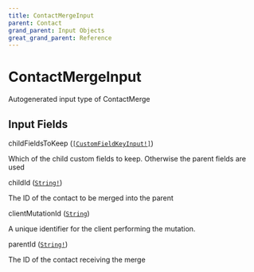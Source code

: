 ```yaml
---
title: ContactMergeInput
parent: Contact
grand_parent: Input Objects
great_grand_parent: Reference
---
```


<h1>ContactMergeInput</h1>

Autogenerated input type of ContactMerge

<h2>Input Fields</h2>

<div class="field-entry ">
  <span id="child_fields_to_keep" class="field-name anchored">childFieldsToKeep (<code><a href="/docs/reference/input_object/custom_field/custom_field_key_input">[CustomFieldKeyInput!]</a></code>)</span>

  <div class="description-wrapper">
   <p>Which of the child custom fields to keep. Otherwise the parent fields are used</p>

  </div>
</div>

<div class="field-entry ">
  <span id="child_id" class="field-name anchored">childId (<code><a href="/docs/reference/scalar/string">String!</a></code>)</span>

  <div class="description-wrapper">
   <p>The ID of the contact to be merged into the parent</p>

  </div>
</div>

<div class="field-entry ">
  <span id="client_mutation_id" class="field-name anchored">clientMutationId (<code><a href="/docs/reference/scalar/string">String</a></code>)</span>

  <div class="description-wrapper">
   <p>A unique identifier for the client performing the mutation.</p>

  </div>
</div>

<div class="field-entry ">
  <span id="parent_id" class="field-name anchored">parentId (<code><a href="/docs/reference/scalar/string">String!</a></code>)</span>

  <div class="description-wrapper">
   <p>The ID of the contact receiving the merge</p>

  </div>
</div>

